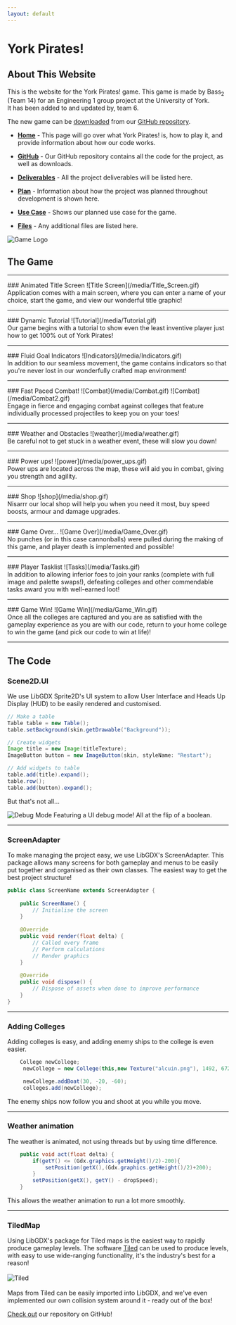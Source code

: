 ```yaml
---
layout: default
---
```

# York Pirates!
## About This Website
This is the website for the York Pirates! game.
This game is made by Bass<sub>2</sub> (Team 14) for an Engineering 1 group project at the University of York. <br/>It has been added to and updated by, team 6.

The new game can be [downloaded](https://github.com/engteam14/yorkpirates/releases) from our [GitHub repository](https://github.com/TomNicho/yorkpirates).

- [**Home**]() - This page will go over what York Pirates! is, how to play it, and provide information about how our code works.


- [**GitHub**](https://github.com/engteam14/yorkpirates) - Our GitHub repository contains all the code for the project, as well as downloads.
- [**Deliverables**](https://tomnicho.github.io/yorkpirates/deliverables) - All the project deliverables will be listed here.
- [**Plan**](https://tomnicho.github.io/yorkpirates/plan) - Information about how the project was planned throughout development is shown here.
- [**Use Case**](https://tomnicho.github.io/yorkpirates/usecase) - Shows our planned use case for the game.
- [**Files**](https://tomnicho.github.io/yorkpirates/files) - Any additional files are listed here.

![Game Logo](/media/Logo.gif)

## The Game
<hr/>
### Animated Title Screen
![Title Screen](/media/Title_Screen.gif)
<br/>
Application comes with a main screen, where you can enter a name of your choice, start the game, and view our wonderful title graphic!
<hr/>
### Dynamic Tutorial
![Tutorial](/media/Tutorial.gif)
<br/>
Our game begins with a tutorial to show even the least inventive player just how to get 100% out of York Pirates!
<hr/>
### Fluid Goal Indicators
![Indicators](/media/Indicators.gif)
<br/>
In addition to our seamless movement, the game contains indicators so that you're never lost in our wonderfully crafted map environment!
<hr/>
### Fast Paced Combat!
![Combat](/media/Combat.gif)
![Combat](/media/Combat2.gif)
<br/>
Engage in fierce and engaging combat against colleges that feature individually processed projectiles to keep you on your toes!
<hr/>
### Weather and Obstacles
![weather](/media/weather.gif)
<br/>
Be careful not to get stuck in a weather event, these will slow you down!
<hr/>
### Power ups!
![power](/media/power_ups.gif)
<br/>
Power ups are located across the map, these will aid you in combat, giving you strength and agility.
<hr/>
### Shop
![shop](/media/shop.gif)
<br/>
Nisarrr our local shop will help you when you need it most, buy speed boosts, armour and damage upgrades.
<hr/>
### Game Over...
![Game Over](/media/Game_Over.gif)
<br/>
No punches (or in this case cannonballs) were pulled during the making of this game, and player death is implemented and possible!
<hr/>
### Player Tasklist
![Tasks](/media/Tasks.gif)
<br/>
In addition to allowing inferior foes to join your ranks (complete with full image and palette swaps!), defeating colleges and other commendable tasks award you with well-earned loot!
<hr/>
### Game Win!
![Game Win](/media/Game_Win.gif)
<br/>
Once all the colleges are captured and you are as satisfied with the gameplay experience as you are with our code, return to your home college to win the game (and pick our code to win at life)!

<hr/>

## The Code

### Scene2D.UI

We use LibGDX Sprite2D's UI system to allow User Interface and Heads Up Display (HUD) to be easily rendered and customised.

```java
// Make a table
Table table = new Table();
table.setBackground(skin.getDrawable("Background"));

// Create widgets
Image title = new Image(titleTexture);
ImageButton button = new ImageButton(skin, styleName: "Restart");

// Add widgets to table
table.add(title).expand();
table.row();
table.add(button).expand();
```
But that's not all...

![Debug Mode](/media/Debug.gif)
Featuring a UI debug mode! All at the flip of a boolean.

<hr/>

### ScreenAdapter

To make managing the project easy, we use LibGDX's ScreenAdapter. 
This package allows many screens for both gameplay and menus to be easily put together and organised as their own classes.
The easiest way to get the best project structure!

```java
public class ScreenName extends ScreenAdapter {
    
    public ScreenName() {
        // Initialise the screen
    }
    
    @Override
    public void render(float delta) {
        // Called every frame
        // Perform calculations
        // Render graphics
    }
    
    @Override
    public void dispose() {
        // Dispose of assets when done to improve performance
    }
}
```

<hr/>

### Adding Colleges

Adding colleges is easy, and adding enemy ships to the college is even easier.

```java
    College newCollege;
     newCollege = new College(this,new Texture("alcuin.png"), 1492, 672, 0.4f, 50, 50, "Alcuin", enemyTeam, player, new Texture("alcuin_boat.png"), new Texture("alcuin_2.png"));

     newCollege.addBoat(30, -20, -60);
     colleges.add(newCollege);
```
The enemy ships now follow you and shoot at you while you move.
<hr/>

### Weather animation

The weather is animated, not using threads but by using time difference.

```java
    public void act(float delta) {
        if(getY() <= (Gdx.graphics.getHeight()/2)-200){
            setPosition(getX(),(Gdx.graphics.getHeight()/2)+200);
        }
        setPosition(getX(), getY() - dropSpeed);
    }
```
This allows the weather animation to run a lot more smoothly.
<hr/>

### TiledMap
Using LibGDX's package for Tiled maps is the easiest way to rapidly produce gameplay levels.
The software [Tiled](https://www.mapeditor.org) can be used to produce levels, with easy to use wide-ranging functionality, it's the industry's best for a reason!
<br/><br/>![Tiled](/media/tiled.gif)
<br/><br/>Maps from Tiled can be easily imported into LibGDX, and we've even implemented our own collision system around it - ready out of the box!

[Check out](https://github.com/TomNicho/yorkpirates) our repository on GitHub!
